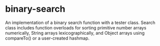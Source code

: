 # binary-search
An implementation of a binary search function with a tester class. Search class includes function overloads for sorting primitive number arrays numerically, String arrays lexicographically, and Object arrays using compareTo() or a user-created hashmap.
